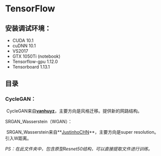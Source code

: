 # TensorFlow

## 安装调试环境：

- CUDA 10.1
- cuDNN 10.1
- VS2017
- GTX 1050Ti (notebook)
- Tensorflow-gpu 1.12.0
- Tensorboard 1.13.1

## 目录

### CycleGAN：

​		CycleGAN来自[**vanhuyz**](https://github.com/vanhuyz/CycleGAN-TensorFlow)，主要方向是风格迁移。提供新的网路结构。

SRGAN_Wasserstein（WGAN）：

​		SRGAN_Wasserstein来自**[JustinhoCHN](https://github.com/JustinhoCHN/SRGAN_Wasserstein)**，主要方向是super resolution。引入W距离。

​       *PS：在此文件夹中，包含原型Resnet50结构，可以直接提取文件进行训练。*
